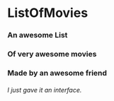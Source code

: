 # ListOfMovies

### An awesome List 
### Of very awesome movies 
### Made by an awesome friend
###### I just gave it an interface.
